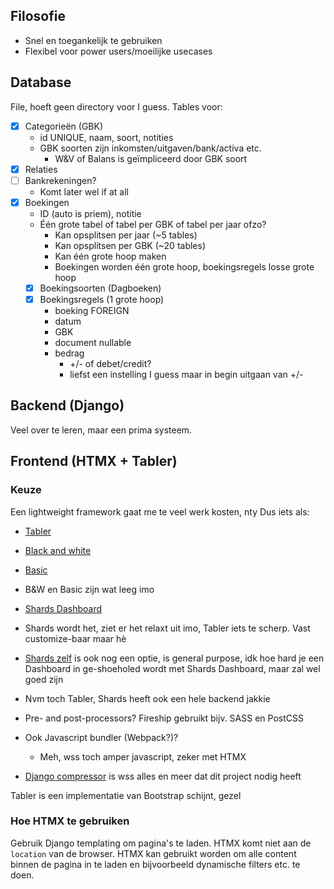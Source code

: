## Filosofie
- Snel en toegankelijk te gebruiken
- Flexibel voor power users/moeilijke usecases
## Database
File, hoeft geen directory voor I guess.
Tables voor:
- [x] Categorieën (GBK)
	- id UNIQUE, naam, soort, notities
	- GBK soorten zijn inkomsten/uitgaven/bank/activa etc.
		- W&V of Balans is geïmpliceerd door GBK soort
- [x] Relaties
- [ ] Bankrekeningen?
	- Komt later wel if at all
- [x] Boekingen
	- ID (auto is priem), notitie
	- Één grote tabel of tabel per GBK of tabel per jaar ofzo?
		- Kan opsplitsen per jaar (~5 tables)
		- Kan opsplitsen per GBK (~20 tables)
		- Kan één grote hoop maken
		- Boekingen worden één grote hoop, boekingsregels losse grote hoop
	- [x] Boekingsoorten (Dagboeken)
	- [x] Boekingsregels (1 grote hoop)
		- boeking FOREIGN
		- datum
		- GBK
		- document nullable
		- bedrag
			- +/- of debet/credit?
			- liefst een instelling I guess maar in begin uitgaan van +/-
## Backend (Django)
Veel over te leren, maar een prima systeem.
## Frontend (HTMX + Tabler)
### Keuze
Een lightweight framework gaat me te veel werk kosten, nty
Dus iets als:
- [Tabler](https://tabler.io/)
- [Black and white](https://www.figma.com/community/file/1201935147948130925)
- [Basic](https://www.figma.com/community/file/1088468250791967662)
- B&W en Basic zijn wat leeg imo
- [Shards Dashboard](https://designrevision.com/downloads/shards-dashboard-lite/)
- Shards wordt het, ziet er het relaxt uit imo, Tabler iets te scherp. Vast customize-baar maar hè
- [Shards zelf](https://designrevision.com/downloads/shards/) is ook nog een optie, is general purpose, idk hoe hard je een Dashboard in ge-shoeholed wordt met Shards Dashboard, maar zal wel goed zijn
- Nvm toch Tabler, Shards heeft ook een hele backend jakkie

- Pre- and post-processors? Fireship gebruikt bijv. SASS en PostCSS
- Ook Javascript bundler (Webpack?)?
	- Meh, wss toch amper javascript, zeker met HTMX
- [Django compressor](https://django-compressor.readthedocs.io/en/stable/) is wss alles en meer dat dit project nodig heeft

Tabler is een implementatie van Bootstrap schijnt, gezel
### Hoe HTMX te gebruiken
Gebruik Django templating om pagina's te laden. HTMX komt niet aan de `location` van de browser.
HTMX kan gebruikt worden om alle content binnen de pagina in te laden en bijvoorbeeld dynamische filters etc. te doen.